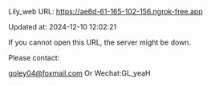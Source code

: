 Lily_web URL: https://ae6d-61-165-102-156.ngrok-free.app

Updated at: 2024-12-10 12:02:21

If you cannot open this URL, the server might be down.

Please contact: 

goley04@foxmail.com Or Wechat:GL_yeaH